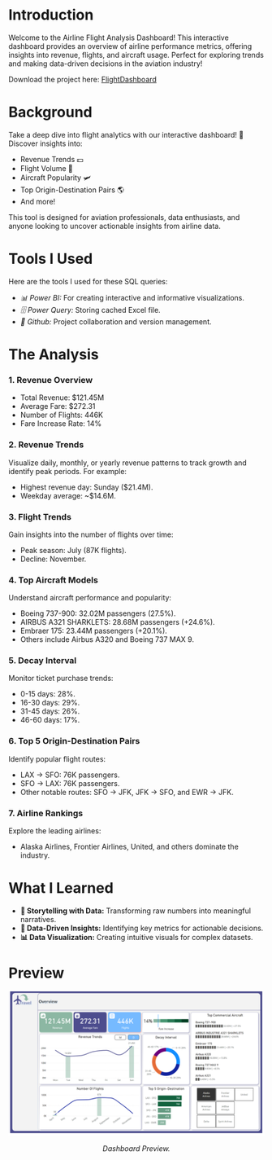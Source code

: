 # Introduction
Welcome to the Airline Flight Analysis Dashboard! This interactive dashboard provides an overview of airline performance metrics, offering insights into revenue, flights, and aircraft usage. Perfect for exploring trends and making data-driven decisions in the aviation industry!

Download the project here: [FlightDashboard](flight_dashboard.pbix)
# Background 
Take a deep dive into flight analytics with our interactive dashboard! 🚀 Discover insights into:
- Revenue Trends 💵
- Flight Volume 🛫
- Aircraft Popularity 🛩️
- Top Origin-Destination Pairs 🌎
- And more!

This tool is designed for aviation professionals, data enthusiasts, and anyone looking to uncover actionable insights from airline data.                              
# Tools I Used
Here are the tools I used for these SQL queries:

- *📊 Power BI:* For creating interactive and informative visualizations.
- *🗄️ Power Query:* Storing cached Excel file.
- *🔄 Github:* Project collaboration and version management.
# The Analysis
### 1. Revenue Overview
- Total Revenue: $121.45M
- Average Fare: $272.31
- Number of Flights: 446K
- Fare Increase Rate: 14%
### 2. Revenue Trends
Visualize daily, monthly, or yearly revenue patterns to track growth and identify peak periods. For example:
- Highest revenue day: Sunday ($21.4M).
- Weekday average: ~$14.6M.
### 3. Flight Trends
Gain insights into the number of flights over time:
- Peak season: July (87K flights).
- Decline: November.
### 4. Top Aircraft Models
Understand aircraft performance and popularity:
- Boeing 737-900: 32.02M passengers (27.5%).
- AIRBUS A321 SHARKLETS: 28.68M passengers (+24.6%).
- Embraer 175: 23.44M passengers (+20.1%).
- Others include Airbus A320 and Boeing 737 MAX 9.
### 5. Decay Interval
Monitor ticket purchase trends:
- 0-15 days: 28%.
- 16-30 days: 29%.
- 31-45 days: 26%.
- 46-60 days: 17%.
### 6. Top 5 Origin-Destination Pairs
Identify popular flight routes:
- LAX → SFO: 76K passengers.
- SFO → LAX: 76K passengers.
- Other notable routes: SFO → JFK, JFK → SFO, and EWR → JFK. 
### 7. Airline Rankings
Explore the leading airlines:
- Alaska Airlines, Frontier Airlines, United, and others dominate the industry.
# What I Learned
- **🔗 Storytelling with Data:** Transforming raw numbers into meaningful narratives.
- **🧩 Data-Driven Insights:** Identifying key metrics for actionable decisions.
- **📊 Data Visualization:** Creating intuitive visuals for complex datasets.
# Preview
![Most Optimal Skills](Assets/Slide2.png)
<p align="center">
  <i>Dashboard Preview.</i>
</p>



